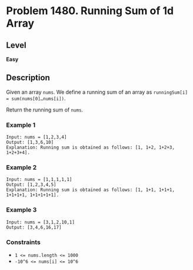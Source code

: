 # Problem 1480. Running Sum of 1d Array

## Level
**Easy**

## Description
Given an array `nums`. We define a running sum of an array as `runningSum[i] = sum(nums[0]…nums[i])`.

Return the running sum of `nums`.

### Example 1
```
Input: nums = [1,2,3,4]
Output: [1,3,6,10]
Explanation: Running sum is obtained as follows: [1, 1+2, 1+2+3, 1+2+3+4].
```

### Example 2
```
Input: nums = [1,1,1,1,1]
Output: [1,2,3,4,5]
Explanation: Running sum is obtained as follows: [1, 1+1, 1+1+1, 1+1+1+1, 1+1+1+1+1].
```

### Example 3
```
Input: nums = [3,1,2,10,1]
Output: [3,4,6,16,17]
```

### Constraints
* `1 <= nums.length <= 1000`
* `-10^6 <= nums[i] <= 10^6`

